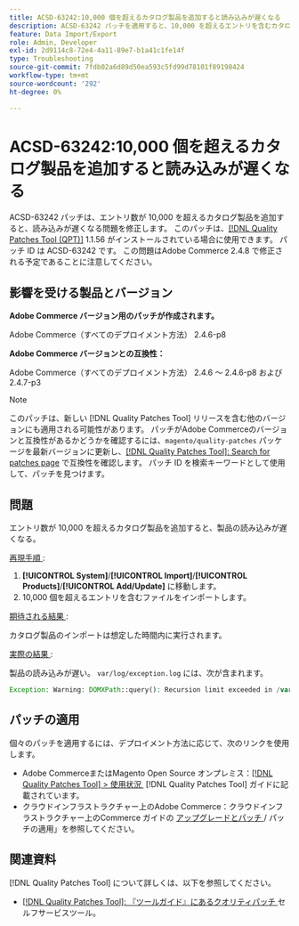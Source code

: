 ```yaml
---
title: ACSD-63242:10,000 個を超えるカタログ製品を追加すると読み込みが遅くなる
description: ACSD-63242 パッチを適用すると、10,000 を超えるエントリを含むカタログ商品が追加された場合に、読み込みが遅くなるAdobe Commerceの問題を修正できます。
feature: Data Import/Export
role: Admin, Developer
exl-id: 2d9114c8-72e4-4a11-89e7-b1a41c1fe14f
type: Troubleshooting
source-git-commit: 7fdb02a6d89d50ea593c5fd99d78101f89198424
workflow-type: tm+mt
source-wordcount: '292'
ht-degree: 0%

---
```


# ACSD-63242:10,000 個を超えるカタログ製品を追加すると読み込みが遅くなる

ACSD-63242 パッチは、エントリ数が 10,000 を超えるカタログ製品を追加すると、読み込みが遅くなる問題を修正します。 このパッチは、[[!DNL Quality Patches Tool (QPT)]](/help/tools/quality-patches-tool/quality-patches-tool-to-self-serve-quality-patches.md) 1.1.56 がインストールされている場合に使用できます。 パッチ ID は ACSD-63242 です。 この問題はAdobe Commerce 2.4.8 で修正される予定であることに注意してください。

## 影響を受ける製品とバージョン

**Adobe Commerce バージョン用のパッチが作成されます。**

Adobe Commerce（すべてのデプロイメント方法） 2.4.6-p8

**Adobe Commerce バージョンとの互換性：**

Adobe Commerce（すべてのデプロイメント方法） 2.4.6 ～ 2.4.6-p8 および 2.4.7-p3

>[!NOTE]
>
>このパッチは、新しい [!DNL Quality Patches Tool] リリースを含む他のバージョンにも適用される可能性があります。 パッチがAdobe Commerceのバージョンと互換性があるかどうかを確認するには、`magento/quality-patches` パッケージを最新バージョンに更新し、[[!DNL Quality Patches Tool]: Search for patches page](https://experienceleague.adobe.com/tools/commerce-quality-patches/index.html?lang=ja) で互換性を確認します。 パッチ ID を検索キーワードとして使用して、パッチを見つけます。

## 問題

エントリ数が 10,000 を超えるカタログ製品を追加すると、製品の読み込みが遅くなる。

<u> 再現手順 </u>:

1. **[!UICONTROL System]**/**[!UICONTROL Import]**/**[!UICONTROL Products]**/**[!UICONTROL Add/Update]** に移動します。
1. 10,000 個を超えるエントリを含むファイルをインポートします。

<u> 期待される結果 </u>:

カタログ製品のインポートは想定した時間内に実行されます。

<u> 実際の結果 </u>:

製品の読み込みが遅い。 `var/log/exception.log` には、次が含まれます。

```PHP
Exception: Warning: DOMXPath::query(): Recursion limit exceeded in /var/www/html/lib/internal/Magento/Framework/Validator/HTML/ConfigurableWYSIWYGValidator.php on line 114 in /var/www/html/lib/internal/Magento/Framework/App/ErrorHandler.php:62
```

## パッチの適用

個々のパッチを適用するには、デプロイメント方法に応じて、次のリンクを使用します。

* Adobe CommerceまたはMagento Open Source オンプレミス：[[!DNL Quality Patches Tool] > 使用状況 &#x200B;](/help/tools/quality-patches-tool/usage.md) [!DNL Quality Patches Tool] ガイドに記載されています。
* クラウドインフラストラクチャー上のAdobe Commerce：クラウドインフラストラクチャー上のCommerce ガイドの [&#x200B; アップグレードとパッチ &#x200B;](https://experienceleague.adobe.com/docs/commerce-cloud-service/user-guide/develop/upgrade/apply-patches.html?lang=ja)/ パッチの適用」を参照してください。


## 関連資料

[!DNL Quality Patches Tool] について詳しくは、以下を参照してください。

* [[!DNL Quality Patches Tool]: 『ツールガイド』にあるクオリティパッチ &#x200B;](/help/tools/quality-patches-tool/quality-patches-tool-to-self-serve-quality-patches.md) セルフサービスツール。
